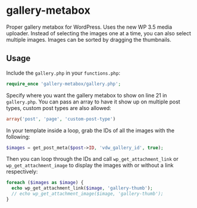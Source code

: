 gallery-metabox
===============

Proper gallery metabox for WordPress. Uses the new WP 3.5 media uploader. Instead of selecting the images one at a time, you can also select multiple images. Images can be sorted by dragging the thumbnails.

Usage
-----

Include the `gallery.php` in your `functions.php`:

```php
require_once 'gallery-metabox/gallery.php';
```

Specify where you want the gallery metabox to show on line 21 in `gallery.php`. You can pass an array to have it show up on multiple post types, custom post types are also allowed:

```php
array('post', 'page', 'custom-post-type')
```

In your template inside a loop, grab the IDs of all the images with the following:

```php
$images = get_post_meta($post->ID, 'vdw_gallery_id', true);
```

Then you can loop through the IDs and call `wp_get_attachment_link` or `wp_get_attachment_image` to display the images with or without a link respectively:

```php
foreach ($images as $image) {
  echo wp_get_attachment_link($image, 'gallery-thumb');
  // echo wp_get_attachment_image($image, 'gallery-thumb');
}
```